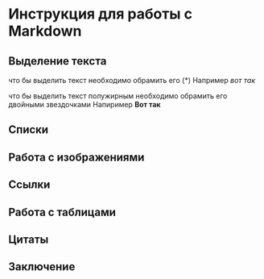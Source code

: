 # Инструкция для работы с Markdown

## Выделение текста
что бы выделить текст необходимо обрамить его (*) Например *вот так*

что бы выделить текст полужирным необходимо обрамить его двойными звездочками Напиример **Вот так**

## Списки

## Работа с изображениями

## Ссылки

## Работа с таблицами

## Цитаты

## Заключение